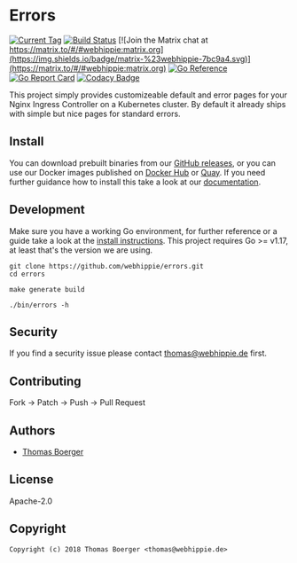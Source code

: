 # Errors

[![Current Tag](https://img.shields.io/github/v/tag/webhippie/errors?sort=semver)](https://github.com/webhippie/errors) [![Build Status](https://github.com/webhippie/errors/actions/workflows/general.yml/badge.svg)](https://github.com/webhippie/errors/actions) [![Join the Matrix chat at https://matrix.to/#/#webhippie:matrix.org](https://img.shields.io/badge/matrix-%23webhippie-7bc9a4.svg)](https://matrix.to/#/#webhippie:matrix.org) [![Go Reference](https://pkg.go.dev/badge/github.com/webhippie/errors.svg)](https://pkg.go.dev/github.com/webhippie/errors) [![Go Report Card](https://goreportcard.com/badge/github.com/webhippie/errors)](https://goreportcard.com/report/github.com/webhippie/errors) [![Codacy Badge](https://app.codacy.com/project/badge/Grade/8dbcb22838214efd940e75d2cffc31bc)](https://www.codacy.com/gh/webhippie/errors/dashboard?utm_source=github.com&amp;utm_medium=referral&amp;utm_content=webhippie/errors&amp;utm_campaign=Badge_Grade)

This project simply provides customizeable default and error pages for your
Nginx Ingress Controller on a Kubernetes cluster. By default it already ships
with simple but nice pages for standard errors.

## Install

You can download prebuilt binaries from our [GitHub releases][releases], or you
can use our Docker images published on [Docker Hub][dockerhub] or [Quay][quay].
If you need further guidance how to install this take a look at our
[documentation][docs].

## Development

Make sure you have a working Go environment, for further reference or a guide
take a look at the [install instructions][golang]. This project requires
Go >= v1.17, at least that's the version we are using.

```console
git clone https://github.com/webhippie/errors.git
cd errors

make generate build

./bin/errors -h
```

## Security

If you find a security issue please contact
[thomas@webhippie.de](mailto:thomas@webhippie.de) first.

## Contributing

Fork -> Patch -> Push -> Pull Request

## Authors

-   [Thomas Boerger](https://github.com/tboerger)

## License

Apache-2.0

## Copyright

```console
Copyright (c) 2018 Thomas Boerger <thomas@webhippie.de>
```

[releases]: https://github.com/webhippie/errors/releases
[dockerhub]: https://hub.docker.com/r/webhippie/errors/tags/
[quay]: https://quay.io/repository/webhippie/errors?tab=tags
[docs]: https://webhippie.github.io/errors/#getting-started
[golang]: http://golang.org/doc/install.html
